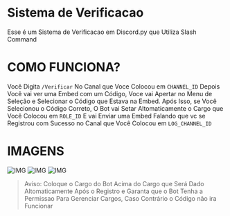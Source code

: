 # Sistema de Verificacao
Esse é um Sistema de Verificacao em Discord.py que Utiliza Slash Command

# COMO FUNCIONA?
Você Digita `/Verificar` No Canal que Voce Colocou em `CHANNEL_ID` Depois Você vai ver uma Embed com um Código, Voce vai Apertar no Menu de Seleção e Selecionar o Código que Estava na Embed. Após Isso, se Você Selecionou o Código Correto, O Bot vai Setar Altomaticamente o Cargo que Você Colocou em `ROLE_ID` E vai Enviar uma Embed Falando que vc se Registrou com Sucesso no Canal que Você Colocou em `LOG_CHANNEL_ID`

# IMAGENS
![IMG]()
![IMG]()
![IMG]()

> Aviso: Coloque o Cargo do Bot Acima do Cargo que Será Dado Altomaticamente Após o Registro e Garanta que o Bot Tenha a Permissao Para Gerenciar Cargos, Caso Contrário o Código não ira Funcionar
